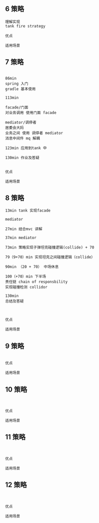 ## 6 策略
```
理解实现
tank fire strategy

```
```
优点
```
```
适用场景
```
## 7 策略
```

86min
spring 入门
gradle 基本使用

113min 

facade/门面
对业务调用 使用门面 facade

mediator/调停者
居委会大妈
业务之间 使用 调停者 mediator
消息中间件 mq 解耦

123min 应用到tank 中

130min 作业及答疑


```
```
优点
```
```
适用场景
```
## 8 策略
```
13min tank 实现facade

mediator

27min 结合mvc 讲解

37min mediator

73min 策略实现子弹坦克碰撞逻辑(collide) + 70

79（9+70）min 实现坦克之间碰撞逻辑（collide）

90min （20 + 70） 中场休息

100（+70）min 下半场
责任链 chain of responsbility 
实现碰撞检测 collidor

130min
总结及答疑



```
```
优点
```
```
适用场景
```
## 9 策略
```

```
```
优点
```
```
适用场景
```
## 10 策略
```


```
```
优点
```
```
适用场景
```
## 11 策略
```


```
```
优点
```
```
适用场景
```
## 12 策略
```


```
```
优点
```
```
适用场景
```